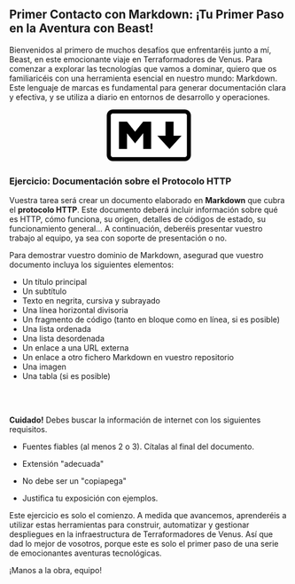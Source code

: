 ## Primer Contacto con Markdown: ¡Tu Primer Paso en la Aventura con Beast!

Bienvenidos al primero de muchos desafíos que enfrentaréis junto a mí, Beast, en este emocionante viaje en Terraformadores de Venus. Para comenzar a explorar las tecnologías que vamos a dominar, quiero que os familiaricéis con una herramienta esencial en nuestro mundo: Markdown. Este lenguaje de marcas es fundamental para generar documentación clara y efectiva, y se utiliza a diario en entornos de desarrollo y operaciones.

<center><img src="../img/Markdown.png" alt="Beast" width="30%"/></center>

### Ejercicio: Documentación sobre el Protocolo HTTP

Vuestra tarea será crear un documento elaborado en **Markdown** que cubra el **protocolo HTTP**. Este documento deberá incluir información sobre qué es HTTP, cómo funciona, su origen, detalles de códigos de estado, su funcionamiento general... A continuación, deberéis presentar vuestro trabajo al equipo, ya sea con soporte de presentación o no.

Para demostrar vuestro dominio de Markdown, asegurad que vuestro documento incluya los siguientes elementos:
- Un título principal
- Un subtítulo
- Texto en negrita, cursiva y subrayado
- Una línea horizontal divisoria
- Un fragmento de código (tanto en bloque como en línea, si es posible)
- Una lista ordenada
- Una lista desordenada
- Un enlace a una URL externa
- Un enlace a otro fichero Markdown en vuestro repositorio
- Una imagen
- Una tabla (si es posible)


<br>
<br>

**Cuidado!** Debes buscar la información de internet con los siguientes requisitos.

- Fuentes fiables (al menos 2 o 3). Cítalas al final del documento.

- Extensión "adecuada"

- No debe ser un "copiapega"

- Justifica tu exposición con ejemplos.

Este ejercicio es solo el comienzo. A medida que avancemos, aprenderéis a utilizar estas herramientas para construir, automatizar y gestionar despliegues en la infraestructura de Terraformadores de Venus. Así que dad lo mejor de vosotros, porque este es solo el primer paso de una serie de emocionantes aventuras tecnológicas.

¡Manos a la obra, equipo!